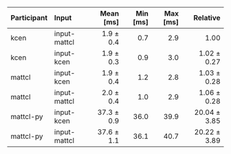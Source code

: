 | Participant | Input | Mean [ms] | Min [ms] | Max [ms] | Relative |
|:---|:---|---:|---:|---:|---:|
| kcen | input-mattcl | 1.9 ± 0.4 | 0.7 | 2.9 | 1.00 |
| kcen | input-kcen | 1.9 ± 0.3 | 0.9 | 3.0 | 1.02 ± 0.27 |
| mattcl | input-kcen | 1.9 ± 0.4 | 1.2 | 2.8 | 1.03 ± 0.28 |
| mattcl | input-mattcl | 2.0 ± 0.4 | 1.0 | 2.9 | 1.06 ± 0.28 |
| mattcl-py | input-kcen | 37.3 ± 0.9 | 36.0 | 39.9 | 20.04 ± 3.85 |
| mattcl-py | input-mattcl | 37.6 ± 1.1 | 36.1 | 40.7 | 20.22 ± 3.89 |
